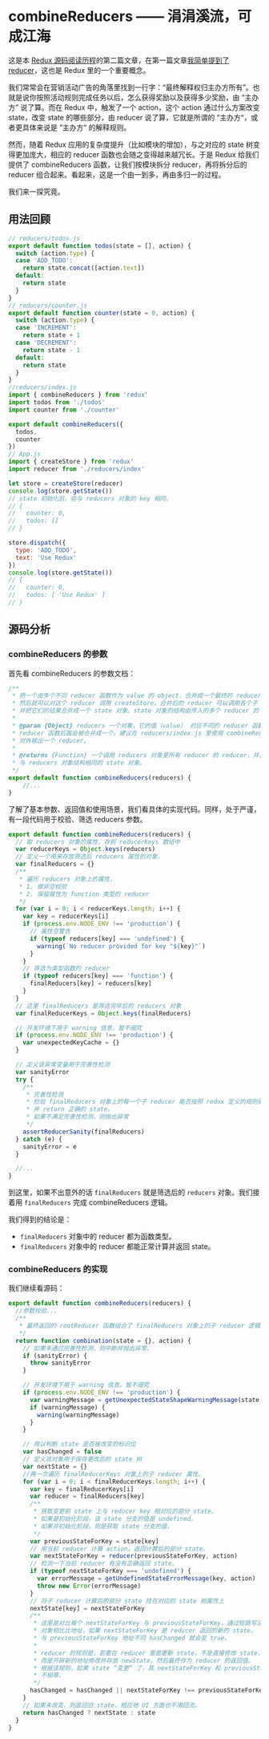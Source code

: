 # combineReducers —— 涓涓溪流，可成江海

这是本 [Redux 源码阅读历程](https://github.com/pobusama/redux-source-code-chewing)的第二篇文章，在第一篇文章[我简单提到了 reducer](https://github.com/pobusama/redux-source-code-chewing/blob/master/posts/createStore.md#触发-state-的变化--dispatch)，这也是 Redux 里的一个重要概念。

我们常常会在营销活动广告的角落里找到一行字：“最终解释权归主办方所有”。也就是说你按照活动规则完成任务以后，怎么获得奖励以及获得多少奖励，由 “主办方” 说了算。而在 Redux 中，触发了一个 action，这个 action 通过什么方案改变 state，改变 state 的哪些部分，由 reducer 说了算，它就是所谓的 “主办方“，或者更具体来说是 ”主办方“ 的解释规则。

然而，随着 Redux 应用的复杂度提升（比如模块的增加），与之对应的 state 树变得更加庞大，相应的 reducer 函数也会随之变得越来越冗长。于是 Redux 给我们提供了 combineReducers 函数，让我们按模块拆分 reducer，再将拆分后的 reducer 组合起来。看起来，这是一个由一到多，再由多归一的过程。

我们来一探究竟。

## 用法回顾
```js
// reducers/todos.js
export default function todos(state = [], action) {
  switch (action.type) {
  case 'ADD_TODO':
    return state.concat([action.text])
  default:
    return state
  }
}
// reducers/counter.js
export default function counter(state = 0, action) {
  switch (action.type) {
  case 'INCREMENT':
    return state + 1
  case 'DECREMENT':
    return state - 1
  default:
    return state
  }
}
//reducers/index.js
import { combineReducers } from 'redux'
import todos from './todos'
import counter from './counter'

export default combineReducers({
  todos,
  counter
})
// App.js
import { createStore } from 'redux'
import reducer from './reducers/index'

let store = createStore(reducer)
console.log(store.getState())
// state 初始化后，会与 reducers 对象的 key 相同。
// {
//   counter: 0,
//   todos: []
// }

store.dispatch({
  type: 'ADD_TODO',
  text: 'Use Redux'
})
console.log(store.getState())
// {
//   counter: 0,
//   todos: [ 'Use Redux' ]
// }
```

## 源码分析

### combineReducers 的参数
首先看 combineReducers 的参数文档：
```js
/**
 * 把一个由多个不同 reducer 函数作为 value 的 object，合并成一个最终的 reducer 函数，
 * 然后就可以对这个 reducer 调用 createStore。合并后的 reducer 可以调用各个子 reducer，
 * 并把它们的结果合并成一个 state 对象。state 对象的结构由传入的多个 reducer 的 key 决定。
 *
 * @param {Object} reducers 一个对象，它的值（value） 对应不同的 reducer 函数，这些 
 * reducer 函数后面会被合并成一个。建议在 reducers/index.js 里使用 combineReducers() 来
 * 对外输出一个 reducer。
 *
 * @returns {Function} 一个调用 reducers 对象里所有 reducer 的 reducer，并且构造一个
 * 与 reducers 对象结构相同的 state 对象。
 */
export default function combineReducers(reducers) {
    //...
}
```
了解了基本参数、返回值和使用场景，我们看具体的实现代码。同样，处于严谨，有一段代码用于校验、筛选 reducers 参数。
```js
export default function combineReducers(reducers) {
  // 取 reducers 对象的属性，存到 reducerKeys 数组中
  var reducerKeys = Object.keys(reducers)
  // 定义一个用来存放筛选后 reducers 属性的对象。
  var finalReducers = {}
  /**
   * 遍历 reducers 对象上的属性，
   * 1. 做非空校验
   * 2. 保留属性为 function 类型的 reducer
   */
  for (var i = 0; i < reducerKeys.length; i++) {
    var key = reducerKeys[i]
    if (process.env.NODE_ENV !== 'production') {
      // 属性空警告
      if (typeof reducers[key] === 'undefined') {
        warning(`No reducer provided for key "${key}"`)
      }
    }
    // 筛选为类型函数的 reducer
    if (typeof reducers[key] === 'function') {
      finalReducers[key] = reducers[key]
    }
  }
  // 这里 finalReducers 是筛选完毕后的 reducers 对象
  var finalReducerKeys = Object.keys(finalReducers)

  // 开发环境下用于 warning 信息，暂不细究
  if (process.env.NODE_ENV !== 'production') {
    var unexpectedKeyCache = {}
  }

  // 定义该异常变量用于完善性检测
  var sanityError
  try {
    /**
     * 完善性检测
     * 检验 finalReducers 对象上的每一个子 reducer 能否按照 redux 定义的规则处理 action，
     * 并 return 正确的 state。
     * 如果不满足完善性检测，则抛出异常
     */
    assertReducerSanity(finalReducers)
  } catch (e) {
    sanityError = e
  }

  //...
}
```
到这里，如果不出意外的话 `finalReducers` 就是筛选后的 `reducers` 对象。我们接着用 `finalReducers` 
完成 combineReducers 逻辑。

我们得到的结论是：
- `finalReducers` 对象中的 reducer 都为函数类型。
- `finalReducers` 对象中的 reducer 都能正常计算并返回 state。

### combineReducers 的实现
我们继续看源码：
```js
export default function combineReducers(reducers) {
  //参数校验...
  /**
   * 最终返回的 rootReducer 函数组合了 finalReducers 对象上的子 reducer 逻辑。
   */
  return function combination(state = {}, action) {
    // 如果未通过完善性检测，则中断并抛出异常。
    if (sanityError) {
      throw sanityError
    }

    // 开发环境下用于 warning 信息，暂不细究
    if (process.env.NODE_ENV !== 'production') {
      var warningMessage = getUnexpectedStateShapeWarningMessage(state, finalReducers, action, unexpectedKeyCache)
      if (warningMessage) {
        warning(warningMessage)
      }
    }

    // 用以判断 state 是否被改变的标识位
    var hasChanged = false
    // 定义该对象用于保存更改后的 state 树
    var nextState = {}
    //再一次遍历 finalReducerKeys 对象上的子 reducer 属性。
    for (var i = 0; i < finalReducerKeys.length; i++) {
      var key = finalReducerKeys[i]
      var reducer = finalReducers[key]
      /**
       * 获取变更前 state 上与 reducer key 相对应的部分 state。
       * 如果是初始化阶段，该 state 分支的值是 undefined。
       * 如果非初始化阶段，则是获取 state 分支的值。
       */
      var previousStateForKey = state[key]
      // 用当前 reducer 计算 action，返回计算后的部分 state。
      var nextStateForKey = reducer(previousStateForKey, action)
      // 检测一下当前 reducer 有没有正确返回 state。
      if (typeof nextStateForKey === 'undefined') {
        var errorMessage = getUndefinedStateErrorMessage(key, action)
        throw new Error(errorMessage)
      }
      // 将子 reducer 计算后的部分 state 挂在对应的 state 树属性上
      nextState[key] = nextStateForKey
      /**
       * 这里是对比每个 nextStateForKey 与 previousStateForKey，通过短路写法可以提高效率。
       * 对象相比比地址，如果 nextStateForKey 是 reducer 返回的新的 state，
       * 与 previousStateForKey 地址不同 hasChanged 就会变 true。
       * 
       * reducer 的规则是，若要在 reducer 里面更新 state，不是直接修改 state，
       * 而是开辟新的地址修改并存放 newState，然后最终作为 reducer 的返回值。
       * 根据该规则，如果 state “变更” 了，其 nextStateForKey 和 previousStateForKey 地址
       * 不相等。
       */
      hasChanged = hasChanged || nextStateForKey !== previousStateForKey
    }
    // 如果未改变，则返回旧 state，相应地 UI 方面也不用回流。
    return hasChanged ? nextState : state
  }
}
```
